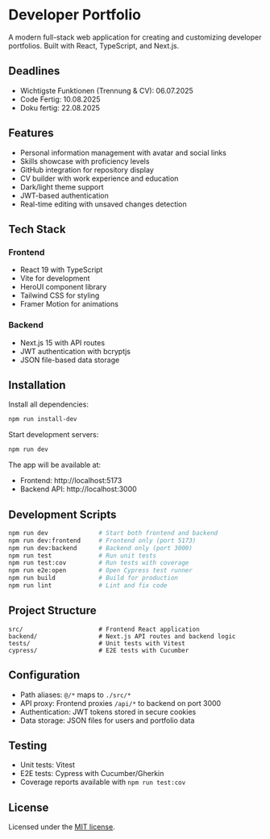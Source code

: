 # Developer Portfolio

A modern full-stack web application for creating and customizing developer portfolios. Built with React, TypeScript, and Next.js.

## Deadlines

- Wichtigste Funktionen (Trennung & CV): 06.07.2025
- Code Fertig: 10.08.2025
- Doku fertig: 22.08.2025

## Features

- Personal information management with avatar and social links
- Skills showcase with proficiency levels
- GitHub integration for repository display
- CV builder with work experience and education
- Dark/light theme support
- JWT-based authentication
- Real-time editing with unsaved changes detection

## Tech Stack

### Frontend
- React 19 with TypeScript
- Vite for development
- HeroUI component library
- Tailwind CSS for styling
- Framer Motion for animations

### Backend
- Next.js 15 with API routes
- JWT authentication with bcryptjs
- JSON file-based data storage

## Installation

Install all dependencies:
```bash
npm run install-dev
```

Start development servers:
```bash
npm run dev
```

The app will be available at:
- Frontend: http://localhost:5173
- Backend API: http://localhost:3000

## Development Scripts

```bash
npm run dev              # Start both frontend and backend
npm run dev:frontend     # Frontend only (port 5173)
npm run dev:backend      # Backend only (port 3000)
npm run test             # Run unit tests
npm run test:cov         # Run tests with coverage
npm run e2e:open         # Open Cypress test runner
npm run build            # Build for production
npm run lint             # Lint and fix code
```

## Project Structure

```
src/                     # Frontend React application
backend/                 # Next.js API routes and backend logic
tests/                   # Unit tests with Vitest
cypress/                 # E2E tests with Cucumber
```

## Configuration

- Path aliases: `@/*` maps to `./src/*`
- API proxy: Frontend proxies `/api/*` to backend on port 3000
- Authentication: JWT tokens stored in secure cookies
- Data storage: JSON files for users and portfolio data

## Testing

- Unit tests: Vitest
- E2E tests: Cypress with Cucumber/Gherkin
- Coverage reports available with `npm run test:cov`

## License

Licensed under the [MIT license](LICENSE).
